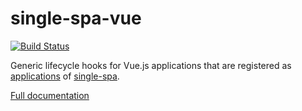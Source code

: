 # single-spa-vue

[![Build Status](https://travis-ci.org/CanopyTax/single-spa-vue.svg?branch=master)](https://travis-ci.org/CanopyTax/single-spa-vue)

Generic lifecycle hooks for Vue.js applications that are registered as [applications](https://github.com/CanopyTax/single-spa/blob/master/docs/applications.md#registered-applications) of [single-spa](https://github.com/CanopyTax/single-spa).

[Full documentation](https://single-spa.js.org/docs/ecosystem-vue.html)
